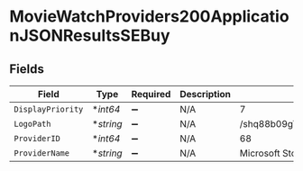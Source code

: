 # MovieWatchProviders200ApplicationJSONResultsSEBuy


## Fields

| Field                            | Type                             | Required                         | Description                      | Example                          |
| -------------------------------- | -------------------------------- | -------------------------------- | -------------------------------- | -------------------------------- |
| `DisplayPriority`                | **int64*                         | :heavy_minus_sign:               | N/A                              | 7                                |
| `LogoPath`                       | **string*                        | :heavy_minus_sign:               | N/A                              | /shq88b09gTBYC4hA7K7MUL8Q4zP.jpg |
| `ProviderID`                     | **int64*                         | :heavy_minus_sign:               | N/A                              | 68                               |
| `ProviderName`                   | **string*                        | :heavy_minus_sign:               | N/A                              | Microsoft Store                  |